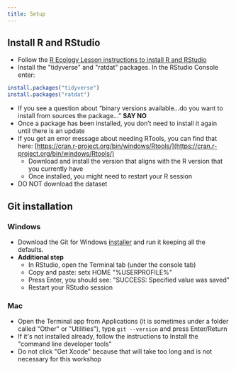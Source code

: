 ```yaml
---
title: Setup
---
```


## Install R and RStudio

  * Follow the [R Ecology Lesson instructions to install R and RStudio](https://datacarpentry.github.io/R-ecology-lesson/index.html#install-r-and-rstudio)  
* Install the "tidyverse" and "ratdat" packages. In the RStudio Console enter:

```r
install.packages("tidyverse")
install.packages("ratdat")
```

* If you see a question about “binary versions available…do you want to install from sources the package…” **SAY NO**
* Once a package has been installed, you don’t need to install it again until there is an update
* If you get an error message about needing RTools, you can find that here: [https://cran.r-project.org/bin/windows/Rtools/](https://cran.r-project.org/bin/windows/Rtools/)
  * Download and install the version that aligns with the R version that you currently have
  * Once installed, you might need to restart your R session
* DO NOT download the dataset

## Git installation 

### Windows

* Download the Git for Windows [installer](https://gitforwindows.org/) and run it keeping all the defaults.  
* **Additional step**    
  * In RStudio, open the Terminal tab  (under the console tab)
  * Copy and paste: setx HOME "%USERPROFILE%"  
  * Press Enter, you should see: "SUCCESS: Specified value was saved"  
  * Restart your RStudio session  
      
### Mac

* Open the Terminal app from Applications (it is sometimes under a folder called "Other" or "Utilities"), type `git --version` and press Enter/Return 
* If it's not installed already, follow the instructions to Install the "command line developer tools"  
* Do not click "Get Xcode" because that will take too long and is not necessary for this workshop   
